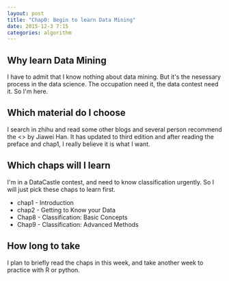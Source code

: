 ```yaml
---
layout: post
title: "Chap0: Begin to learn Data Mining"
date: 2015-12-3 7:15
categories: algorithm
---
```

## Why learn Data Mining
I have to admit that I know nothing about data mining. But it's the nesessary process in the data science. The occupation need it, the data contest need it. So I'm here.

## Which material do I choose
I search in zhihu and read some other blogs and several person recommend the <<Date Mining: Concepts and Techniques>> by Jiawei Han. It has updated to third edition and after reading the preface and chap1, I really believe it is what I want.

## Which chaps will I learn
I'm in a DataCastle contest, and need to know classification urgently. So I will just pick these chaps to learn first.
* chap1 - Introduction
* chap2 - Getting to Know your Data
* Chap8 - Classification: Basic Concepts
* Chap9 - Classification: Advanced Methods

## How long to take
I plan to briefly read the chaps in this week, and take another week to practice with R or python.



